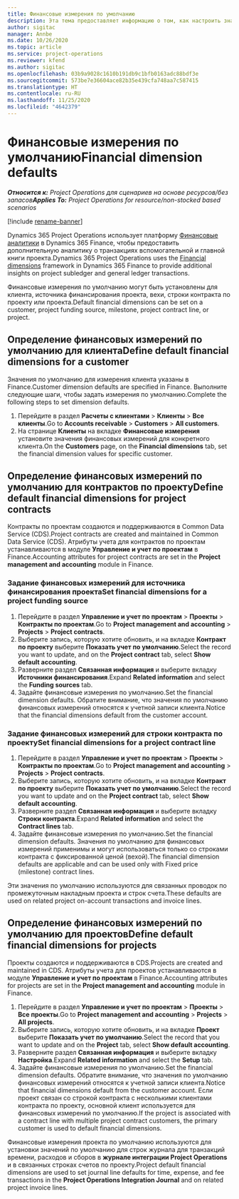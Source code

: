 ```yaml
---
title: Финансовые измерения по умолчанию
description: Эта тема предоставляет информацию о том, как настроить значения по умолчанию для финансовых измерений.
author: sigitac
manager: Annbe
ms.date: 10/26/2020
ms.topic: article
ms.service: project-operations
ms.reviewer: kfend
ms.author: sigitac
ms.openlocfilehash: 03b9a9028c1610b191db9c1bfb0163adc88bdf3e
ms.sourcegitcommit: 573be7e36604ace82b35e439cfa748aa7c587415
ms.translationtype: HT
ms.contentlocale: ru-RU
ms.lasthandoff: 11/25/2020
ms.locfileid: "4642379"
---
```

# <a name="financial-dimension-defaults"></a><span data-ttu-id="6d613-103">Финансовые измерения по умолчанию</span><span class="sxs-lookup"><span data-stu-id="6d613-103">Financial dimension defaults</span></span>

<span data-ttu-id="6d613-104">_**Относится к:** Project Operations для сценариев на основе ресурсов/без запасов_</span><span class="sxs-lookup"><span data-stu-id="6d613-104">_**Applies To:** Project Operations for resource/non-stocked based scenarios_</span></span>

[!include [rename-banner](~/includes/cc-data-platform-banner.md)]

<span data-ttu-id="6d613-105">Dynamics 365 Project Operations использует платформу [Финансовые аналитики](https://docs.microsoft.com/dynamics365/finance/general-ledger/financial-dimensions) в Dynamics 365 Finance, чтобы предоставить дополнительную аналитику о транзакциях вспомогательной и главной книги проекта.</span><span class="sxs-lookup"><span data-stu-id="6d613-105">Dynamics 365 Project Operations uses the [Financial dimensions](https://docs.microsoft.com/dynamics365/finance/general-ledger/financial-dimensions) framework in Dynamics 365 Finance to provide additional insights on project subledger and general ledger transactions.</span></span>

<span data-ttu-id="6d613-106">Финансовые измерения по умолчанию могут быть установлены для клиента, источника финансирования проекта, вехи, строки контракта по проекту или проекта.</span><span class="sxs-lookup"><span data-stu-id="6d613-106">Default financial dimensions can be set on a customer, project funding source, milestone, project contract line, or project.</span></span>

## <a name="define-default-financial-dimensions-for-a-customer"></a><span data-ttu-id="6d613-107">Определение финансовых измерений по умолчанию для клиента</span><span class="sxs-lookup"><span data-stu-id="6d613-107">Define default financial dimensions for a customer</span></span>

<span data-ttu-id="6d613-108">Значения по умолчанию для измерения клиента указаны в Finance.</span><span class="sxs-lookup"><span data-stu-id="6d613-108">Customer dimension defaults are specified in Finance.</span></span> <span data-ttu-id="6d613-109">Выполните следующие шаги, чтобы задать измерения по умолчанию.</span><span class="sxs-lookup"><span data-stu-id="6d613-109">Complete the following steps to set dimension defaults.</span></span>

1. <span data-ttu-id="6d613-110">Перейдите в раздел **Расчеты с клиентами** > **Клиенты** > **Все клиенты**.</span><span class="sxs-lookup"><span data-stu-id="6d613-110">Go to **Accounts receivable** > **Customers** > **All customers**.</span></span>
2. <span data-ttu-id="6d613-111">На странице **Клиенты** на вкладке **Финансовые измерения** установите значения финансовых измерений для конкретного клиента.</span><span class="sxs-lookup"><span data-stu-id="6d613-111">On the **Customers** page, on the **Financial dimensions** tab, set the financial dimension values for specific customer.</span></span>

## <a name="define-default-financial-dimensions-for-project-contracts"></a><span data-ttu-id="6d613-112">Определение финансовых измерений по умолчанию для контрактов по проекту</span><span class="sxs-lookup"><span data-stu-id="6d613-112">Define default financial dimensions for project contracts</span></span>

<span data-ttu-id="6d613-113">Контракты по проектам создаются и поддерживаются в Common Data Service (CDS).</span><span class="sxs-lookup"><span data-stu-id="6d613-113">Project contracts are created and maintained in Common Data Service (CDS).</span></span> <span data-ttu-id="6d613-114">Атрибуты учета для контрактов по проектам устанавливаются в модуле **Управление и учет по проектам** в Finance.</span><span class="sxs-lookup"><span data-stu-id="6d613-114">Accounting attributes for project contracts are set in the **Project management and accounting** module in Finance.</span></span>

### <a name="set-financial-dimensions-for-a-project-funding-source"></a><span data-ttu-id="6d613-115">Задание финансовых измерений для источника финансирования проекта</span><span class="sxs-lookup"><span data-stu-id="6d613-115">Set financial dimensions for a project funding source</span></span>

1. <span data-ttu-id="6d613-116">Перейдите в раздел **Управление и учет по проектам** > **Проекты** > **Контракты по проектам**.</span><span class="sxs-lookup"><span data-stu-id="6d613-116">Go to **Project management and accounting** > **Projects** > **Project contracts**.</span></span>
2. <span data-ttu-id="6d613-117">Выберите запись, которую хотите обновить, и на вкладке **Контракт по проекту** выберите **Показать учет по умолчанию**.</span><span class="sxs-lookup"><span data-stu-id="6d613-117">Select the record you want to update, and on the **Project contract** tab, select **Show default accounting**.</span></span>
3. <span data-ttu-id="6d613-118">Разверните раздел **Связанная информация** и выберите вкладку **Источники финансирования**.</span><span class="sxs-lookup"><span data-stu-id="6d613-118">Expand **Related information** and select the **Funding sources** tab.</span></span>
4. <span data-ttu-id="6d613-119">Задайте финансовые измерения по умолчанию.</span><span class="sxs-lookup"><span data-stu-id="6d613-119">Set the financial dimension defaults.</span></span> <span data-ttu-id="6d613-120">Обратите внимание, что значения по умолчанию финансовых измерений относятся к учетной записи клиента.</span><span class="sxs-lookup"><span data-stu-id="6d613-120">Notice that the financial dimensions default from the customer account.</span></span>

### <a name="set-financial-dimensions-for-a-project-contract-line"></a><span data-ttu-id="6d613-121">Задание финансовых измерений для строки контракта по проекту</span><span class="sxs-lookup"><span data-stu-id="6d613-121">Set financial dimensions for a project contract line</span></span>

1. <span data-ttu-id="6d613-122">Перейдите в раздел **Управление и учет по проектам** > **Проекты** > **Контракты по проектам**.</span><span class="sxs-lookup"><span data-stu-id="6d613-122">Go to **Project management and accounting** > **Projects** > **Project contracts**.</span></span>
2. <span data-ttu-id="6d613-123">Выберите запись, которую хотите обновить, и на вкладке **Контракт по проекту** выберите **Показать учет по умолчанию**.</span><span class="sxs-lookup"><span data-stu-id="6d613-123">Select the record you want to update and on the **Project contract** tab, select **Show default accounting**.</span></span>
3. <span data-ttu-id="6d613-124">Разверните раздел **Связанная информация** и выберите вкладку **Строки контракта**.</span><span class="sxs-lookup"><span data-stu-id="6d613-124">Expand **Related information** and select the **Contract lines** tab.</span></span>
4. <span data-ttu-id="6d613-125">Задайте финансовые измерения по умолчанию.</span><span class="sxs-lookup"><span data-stu-id="6d613-125">Set the financial dimension defaults.</span></span> <span data-ttu-id="6d613-126">Значения по умолчанию для финансовых измерений применимы и могут использоваться только со строками контракта с фиксированной ценой (вехой).</span><span class="sxs-lookup"><span data-stu-id="6d613-126">The financial dimension defaults are applicable and can be used only with Fixed price (milestone) contract lines.</span></span>

<span data-ttu-id="6d613-127">Эти значения по умолчанию используются для связанных проводок по промежуточным накладным проекта и строк счета.</span><span class="sxs-lookup"><span data-stu-id="6d613-127">These defaults are used on related project on-account transactions and invoice lines.</span></span>

## <a name="define-default-financial-dimensions-for-projects"></a><span data-ttu-id="6d613-128">Определение финансовых измерений по умолчанию для проектов</span><span class="sxs-lookup"><span data-stu-id="6d613-128">Define default financial dimensions for projects</span></span>

<span data-ttu-id="6d613-129">Проекты создаются и поддерживаются в CDS.</span><span class="sxs-lookup"><span data-stu-id="6d613-129">Projects are created and maintained in CDS.</span></span> <span data-ttu-id="6d613-130">Атрибуты учета для проектов устанавливаются в модуле **Управление и учет по проектам** в Finance.</span><span class="sxs-lookup"><span data-stu-id="6d613-130">Accounting attributes for projects are set in the **Project management and accounting** module in Finance.</span></span>

1. <span data-ttu-id="6d613-131">Перейдите в раздел **Управление и учет по проектам** > **Проекты** > **Все проекты**.</span><span class="sxs-lookup"><span data-stu-id="6d613-131">Go to **Project management and accounting** > **Projects** > **All projects**.</span></span>
2. <span data-ttu-id="6d613-132">Выберите запись, которую хотите обновить, и на вкладке **Проект** выберите **Показать учет по умолчанию**.</span><span class="sxs-lookup"><span data-stu-id="6d613-132">Select the record that you want to update and on the **Project** tab, select **Show default accounting**.</span></span>
3. <span data-ttu-id="6d613-133">Разверните раздел **Связанная информация** и выберите вкладку **Настройка**.</span><span class="sxs-lookup"><span data-stu-id="6d613-133">Expand **Related information** and select the **Setup** tab.</span></span>
4. <span data-ttu-id="6d613-134">Задайте финансовые измерения по умолчанию.</span><span class="sxs-lookup"><span data-stu-id="6d613-134">Set the financial dimension defaults.</span></span> <span data-ttu-id="6d613-135">Обратите внимание, что значения по умолчанию финансовых измерений относятся к учетной записи клиента.</span><span class="sxs-lookup"><span data-stu-id="6d613-135">Notice that financial dimensions default from the customer account.</span></span> <span data-ttu-id="6d613-136">Если проект связан со строкой контракта с несколькими клиентами контракта по проекту, основной клиент используется для финансовых измерений по умолчанию.</span><span class="sxs-lookup"><span data-stu-id="6d613-136">If the project is associated with a contract line with multiple project contract customers, the primary customer is used to default financial dimensions.</span></span>

<span data-ttu-id="6d613-137">Финансовые измерения проекта по умолчанию используются для установки значений по умолчанию для строк журнала для транзакций времени, расходов и сборов в **журнале интеграции Project Operations** и в связанных строках счетов по проекту.</span><span class="sxs-lookup"><span data-stu-id="6d613-137">Project default financial dimensions are used to set journal line defaults for time, expense, and fee transactions in the **Project Operations Integration Journal** and on related project invoice lines.</span></span>
